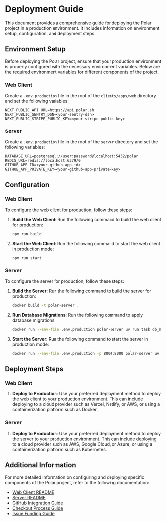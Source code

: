 # Deployment Guide

This document provides a comprehensive guide for deploying the Polar project in a production environment. It includes information on environment setup, configuration, and deployment steps.

## Environment Setup

Before deploying the Polar project, ensure that your production environment is properly configured with the necessary environment variables. Below are the required environment variables for different components of the project.

### Web Client

Create a `.env.production` file in the root of the `clients/apps/web` directory and set the following variables:

```env
NEXT_PUBLIC_API_URL=https://api.polar.sh
NEXT_PUBLIC_SENTRY_DSN=<your-sentry-dsn>
NEXT_PUBLIC_STRIPE_PUBLIC_KEY=<your-stripe-public-key>
```

### Server

Create a `.env.production` file in the root of the `server` directory and set the following variables:

```env
DATABASE_URL=postgresql://user:password@localhost:5432/polar
REDIS_URL=redis://localhost:6379/0
GITHUB_APP_ID=<your-github-app-id>
GITHUB_APP_PRIVATE_KEY=<your-github-app-private-key>
```

## Configuration

### Web Client

To configure the web client for production, follow these steps:

1. **Build the Web Client**: Run the following command to build the web client for production:

   ```bash
   npm run build
   ```

2. **Start the Web Client**: Run the following command to start the web client in production mode:

   ```bash
   npm run start
   ```

### Server

To configure the server for production, follow these steps:

1. **Build the Server**: Run the following command to build the server for production:

   ```bash
   docker build -t polar-server .
   ```

2. **Run Database Migrations**: Run the following command to apply database migrations:

   ```bash
   docker run --env-file .env.production polar-server uv run task db_migrate
   ```

3. **Start the Server**: Run the following command to start the server in production mode:

   ```bash
   docker run --env-file .env.production -p 8000:8000 polar-server uv run task api
   ```

## Deployment Steps

### Web Client

1. **Deploy to Production**: Use your preferred deployment method to deploy the web client to your production environment. This can include deploying to a cloud provider such as Vercel, Netlify, or AWS, or using a containerization platform such as Docker.

### Server

1. **Deploy to Production**: Use your preferred deployment method to deploy the server to your production environment. This can include deploying to a cloud provider such as AWS, Google Cloud, or Azure, or using a containerization platform such as Kubernetes.

## Additional Information

For more detailed information on configuring and deploying specific components of the Polar project, refer to the following documentation:

- [Web Client README](../clients/apps/web/README.md)
- [Server README](../server/README.md)
- [GitHub Integration Guide](../clients/apps/web/src/app/(main)/docs/(mdx)/github/install/page.mdx)
- [Checkout Process Guide](../clients/apps/web/src/app/(main)/docs/(mdx)/checkout/page.mdx)
- [Issue Funding Guide](../clients/apps/web/src/app/(main)/docs/(mdx)/issue-funding/page.mdx)
